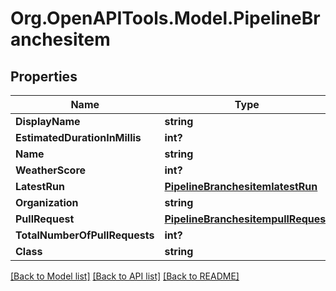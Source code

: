 # Org.OpenAPITools.Model.PipelineBranchesitem

## Properties

Name | Type | Description | Notes
------------ | ------------- | ------------- | -------------
**DisplayName** | **string** |  | [optional] 
**EstimatedDurationInMillis** | **int?** |  | [optional] 
**Name** | **string** |  | [optional] 
**WeatherScore** | **int?** |  | [optional] 
**LatestRun** | [**PipelineBranchesitemlatestRun**](PipelineBranchesitemlatestRun.md) |  | [optional] 
**Organization** | **string** |  | [optional] 
**PullRequest** | [**PipelineBranchesitempullRequest**](PipelineBranchesitempullRequest.md) |  | [optional] 
**TotalNumberOfPullRequests** | **int?** |  | [optional] 
**Class** | **string** |  | [optional] 

[[Back to Model list]](../README.md#documentation-for-models) [[Back to API list]](../README.md#documentation-for-api-endpoints) [[Back to README]](../README.md)


